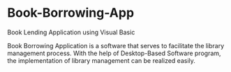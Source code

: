 # Book-Borrowing-App
Book Lending Application using Visual Basic

Book Borrowing Application is a software that serves to facilitate the library management process. With the help of Desktop-Based Software program, the implementation of library management can be realized easily.
